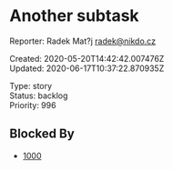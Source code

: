 # Another subtask

Reporter: Radek Mat?j <radek@nikdo.cz>  

Created: 2020-05-20T14:42:42.007476Z  
Updated: 2020-06-17T10:37:22.870935Z

Type: story  
Status: backlog  
Priority: 996

## Blocked By
- [1000](1000.md "Add favorite spots")
